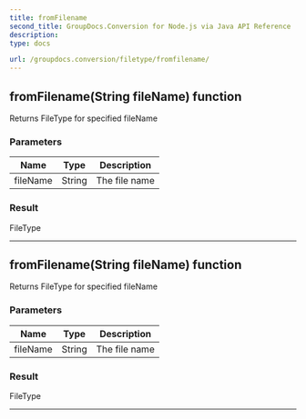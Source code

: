 ```yaml
---
title: fromFilename
second_title: GroupDocs.Conversion for Node.js via Java API Reference
description: 
type: docs

url: /groupdocs.conversion/filetype/fromfilename/
---
```


## fromFilename(String fileName)  function

 Returns FileType for specified fileName
 

### Parameters

| Name | Type | Description |
| --- | --- | --- |
| fileName | String | The file name |

### Result
FileType


---


## fromFilename(String fileName)  function

 Returns FileType for specified fileName
 

### Parameters

| Name | Type | Description |
| --- | --- | --- |
| fileName | String | The file name |

### Result
FileType


---


